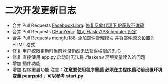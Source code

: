# 二次开发更新日志

- 合并 Pull Requests [FacebookLibra](https://gitee.com/FacebookLibr): [修复反向代理下 IP获取不准确](https://gitee.com/pear-admin/pear-admin-flask/pulls/44/files)
- 合并 Pull Requests [CHunYenc](https://gitee.com/CHunYenc): [加入 Flask-APScheduler 設定](https://gitee.com/pear-admin/pear-admin-flask/pulls/49/files)
- 合并 Pull Requests [mengfu188](https://gitee.com/mengfu188): [添加邮件管理模块](https://gitee.com/pear-admin/pear-admin-flask/pulls/51) 并将邮件原文设置为 HTML 格式
- 修复 用户权限更新时当前登录仍然无法获得权限的BUG
- 修复 直接使用 app.py 启动时无法将 .flaskenv 环境变量读入的问题
- 增加 插件功能
- 增加 程序重启功能 注意：**注意要使用程序重启 必须在主程序启动前设置环境变量 pearppid ，可以参考 start.py**
